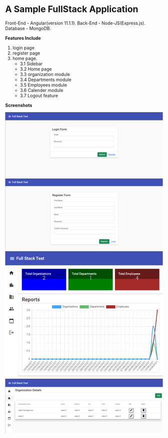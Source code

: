 # A Sample FullStack Application

Front-End - Angular(version 11.1.1).
Back-End - Node-JS(Express.js).
Database - MongoDB.

**Features Include**
1.  login page 
2.  register page 
3.  home page.
    *  3.1 Sidebar
    *  3.2 Home page
	*  3.3 organization module
	*  3.4 Departments module
	*  3.5 Employees module
	*  3.6 Calender module
	*  3.7 Logout feature


**Screenshots**

![image](frontend/src/assets/screenshot_1.png?raw=true "Login Page")
![image](frontend/src/assets/screenshot_2.png?raw=true "Register Page")
![image](frontend/src/assets/screenshot_3.png?raw=true "Home Page")
![image](frontend/src/assets/screenshot_4.png?raw=true "Organization Details")











 





